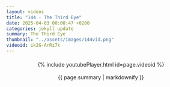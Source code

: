 ```yaml
---
layout: videos
title: "144 - The Third Eye"
date: 2025-04-03 00:00:47 +0200
categories: jekyll update
summary: The Third Eye
thumbnail: "../assets/images/144vid.png"
videoid: ik2G-ArRz7k
---
```


<div style="text-align: center; margin-top: 20px;">
  {% include youtubePlayer.html id=page.videoid %}
  <p style="margin-top: 15px; font-size: 1.2em; color: #333;">
    <p>{{ page.summary | markdownify }}</p>
  </p>
</div>
